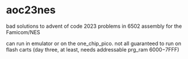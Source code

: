 # aoc23nes
bad solutions to advent of code 2023 problems in 6502 assembly for the Famicom/NES

can run in emulator or on the one_chip_pico. not all guaranteed to run on flash carts (day three, at least, needs addressable prg_ram $6000-$7FFF)
